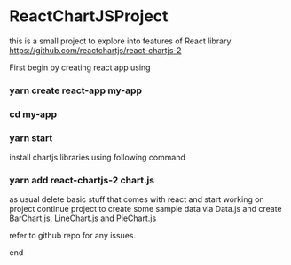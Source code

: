 # ReactChartJSProject

this is a small project to explore into features of React library
https://github.com/reactchartjs/react-chartjs-2

First begin by creating react app using 
### yarn create react-app my-app
### cd my-app
### yarn start 


install chartjs libraries using following command 
### yarn add react-chartjs-2 chart.js

as usual delete basic stuff that comes with react  and start working on project 
continue project to create some sample data via Data.js
and create BarChart.js, LineChart.js and PieChart.js 

refer to github repo for any issues.

end

